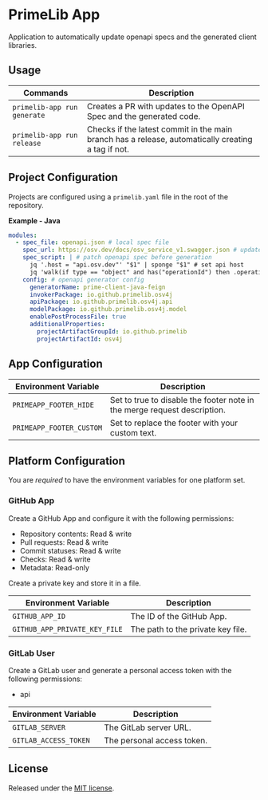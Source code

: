 # PrimeLib App

Application to automatically update openapi specs and the generated client libraries.

## Usage

| Commands                    | Description                                                                                        |
|-----------------------------|----------------------------------------------------------------------------------------------------|
| `primelib-app run generate` | Creates a PR with updates to the OpenAPI Spec and the generated code.                              |
| `primelib-app run release`  | Checks if the latest commit in the main branch has a release, automatically creating a tag if not. |

## Project Configuration

Projects are configured using a `primelib.yaml` file in the root of the repository.

**Example - Java**

```yaml
modules:
  - spec_file: openapi.json # local spec file
    spec_url: https://osv.dev/docs/osv_service_v1.swagger.json # update spec from url
    spec_script: | # patch openapi spec before generation
      jq '.host = "api.osv.dev"' "$1" | sponge "$1" # set api host
      jq 'walk(if type == "object" and has("operationId") then .operationId |= sub("^OSV_"; "") else . end)' "$1" | sponge "$1" # remove prefix from operationId
    config: # openapi generator config
      generatorName: prime-client-java-feign
      invokerPackage: io.github.primelib.osv4j
      apiPackage: io.github.primelib.osv4j.api
      modelPackage: io.github.primelib.osv4j.model
      enablePostProcessFile: true
      additionalProperties:
        projectArtifactGroupId: io.github.primelib
        projectArtifactId: osv4j
```

## App Configuration

| Environment Variable     | Description                                                              |
|--------------------------|--------------------------------------------------------------------------|
| `PRIMEAPP_FOOTER_HIDE`   | Set to true to disable the footer note in the merge request description. |
| `PRIMEAPP_FOOTER_CUSTOM` | Set to replace the footer with your custom text.                         |

## Platform Configuration

You are *required* to have the environment variables for one platform set.

### GitHub App

Create a GitHub App and configure it with the following permissions:

- Repository contents: Read & write
- Pull requests: Read & write
- Commit statuses: Read & write
- Checks: Read & write
- Metadata: Read-only

Create a private key and store it in a file.

| Environment Variable          | Description                       |
|-------------------------------|-----------------------------------|
| `GITHUB_APP_ID`               | The ID of the GitHub App.         |
| `GITHUB_APP_PRIVATE_KEY_FILE` | The path to the private key file. |

### GitLab User

Create a GitLab user and generate a personal access token with the following permissions:

- api

| Environment Variable  | Description                |
|-----------------------|----------------------------|
| `GITLAB_SERVER`       | The GitLab server URL.     |
| `GITLAB_ACCESS_TOKEN` | The personal access token. |

## License

Released under the [MIT license](./LICENSE).
